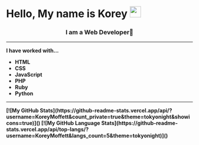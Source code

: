 # Hello, My name is Korey <img src="https://raw.githubusercontent.com/MartinHeinz/MartinHeinz/master/wave.gif" width="30px">
<h3 align="center"><b>
I am a Web Developer<b>🚀</h3>
<hr>
I have worked with...
<br>

* HTML
* CSS
* JavaScript
* PHP
* Ruby
* Python
<hr>
[![My GitHub Stats](https://github-readme-stats.vercel.app/api/?username=KoreyMoffett&count_private=true&theme=tokyonight&showicons=true)]()
[![My GitHub Language Stats](https://github-readme-stats.vercel.app/api/top-langs/?username=KoreyMoffett&langs_count=5&theme=tokyonight)]()

